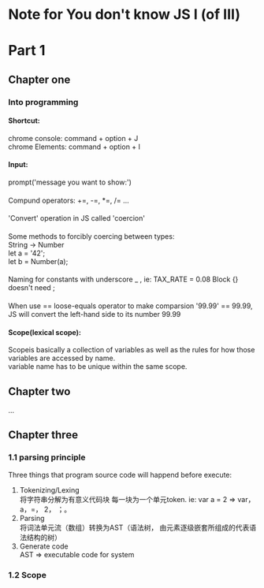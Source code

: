 # Note for You don't know JS I (of III)

# Part 1

## Chapter one  

### Into programming  
#### Shortcut:  
chrome console: command + option + J  
chrome Elements: command + option + I  
#### Input:  
prompt('message you want to show:')  

####  

Compund operators: +=, -=, *=, /= ...  

####  

'Convert' operation in JS called 'coercion'  

####  

Some methods to forcibly coercing between types:  
String -> Number  
let a = '42';  
let b = Number(a);

####  

Naming for constants with underscore _ , ie: TAX_RATE = 0.08
Block {} doesn't need ;

####  

When use == loose-equals operator to make comparsion '99.99' == 99.99, JS will convert the left-hand side to its number 99.99

####  

#### Scope(lexical scope):  
Scopeis basically a collection of variables as well as the rules for how those variables are accessed by name.  
variable name has to be unique within the same scope.  

## Chapter two  
...

## Chapter three

### 1.1 parsing principle

Three things that program source code will happend before execute:
1. Tokenizing/Lexing  
将字符串分解为有意义代码块 每一块为一个单元token. ie: var a = 2 => var， a，=， 2， ；。
2. Parsing  
将词法单元流（数组）转换为AST（语法树， 由元素逐级嵌套所组成的代表语法结构的树）
3. Generate code  
AST => executable code for system
  
### 1.2 Scope  

